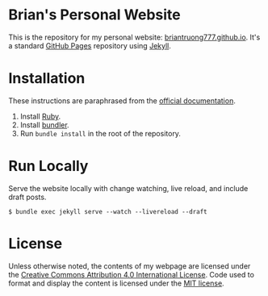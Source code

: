 Brian's Personal Website
========================

This is the repository for my personal website: [briantruong777.github.io].
It's a standard [GitHub Pages] repository using [Jekyll].

[briantruong777.github.io]: https://briantruong777.github.io
[GitHub Pages]: https://pages.github.com/
[Jekyll]: https://jekyllrb.com/

# Installation

These instructions are paraphrased from the [official documentation].

1. Install [Ruby].
1. Install [bundler].
1. Run `bundle install` in the root of the repository.

[official documentation]: https://docs.github.com/en/pages/setting-up-a-github-pages-site-with-jekyll/testing-your-github-pages-site-locally-with-jekyll
[Ruby]: https://www.ruby-lang.org/
[bundler]: https://bundler.io/

# Run Locally

Serve the website locally with change watching, live reload, and include draft
posts.

```
$ bundle exec jekyll serve --watch --livereload --draft
```

# License

Unless otherwise noted, the contents of my webpage are licensed under the
[Creative Commons Attribution 4.0 International License]. Code used to format
and display the content is licensed under the [MIT license].

[Creative Commons Attribution 4.0 International License]: https://creativecommons.org/licenses/by/4.0/
[MIT license]: https://opensource.org/licenses/MIT
